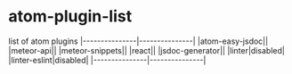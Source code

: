 # atom-plugin-list
list of atom plugins
|---------------|---------------|
|atom-easy-jsdoc||
|meteor-api||
|meteor-snippets||
|react||
|jsdoc-generator||
|linter|disabled|
|linter-eslint|disabled|
|---------------|---------------|
